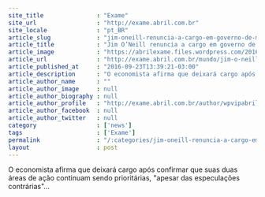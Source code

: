 ```yaml
---
site_title               : "Exame"
site_url                 : "http://exame.abril.com.br"
site_locale              : "pt_BR"
article_slug             : "jim-oneill-renuncia-a-cargo-em-governo-de-may"
article_title            : "Jim O’Neill renuncia a cargo em governo de May"
article_image            : "https://abrilexame.files.wordpress.com/2016/09/size_960_16_9_jim_o_neill1.jpg?quality=70&strip=all&w=960"
article_url              : "http://exame.abril.com.br/mundo/jim-o-neill-renuncia-a-cargo-em-governo-de-may/"
article_published_at     : "2016-09-23T13:39:21-03:00"
article_description      : "O economista afirma que deixará cargo após confirmar que suas duas áreas de ação continuam sendo prioritárias, 'apesar das especulações contrárias'..."
article_author_name      : ""
article_author_image     : null
article_author_biography : null
article_author_profile   : "http://exame.abril.com.br/author/wpvipabril/"
article_author_facebook  : null
article_author_twitter   : null
category                 : ['news']
tags                     : ['Exame']
permalink                : "/:categories/jim-oneill-renuncia-a-cargo-em-governo-de-may/"
layout                   : post
---
```


O economista afirma que deixará cargo após confirmar que suas duas áreas de ação continuam sendo prioritárias, "apesar das especulações contrárias"...
